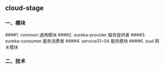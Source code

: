## cloud-stage
### 一、模块
####1. common 通用模块
####2. eureka-provider 服务提供者
####3. eureka-consumer 服务消费者
####4. service01~04 服务模块
####6. zuul 网关模块

### 二、技术
